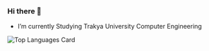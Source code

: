 ### Hi there 👋
- I’m currently  Studying Trakya University Computer Engineering



![Top Languages Card](https://github-readme-stats.vercel.app/api/top-langs/?username=mustafakaygusuz&layout=compact)



<!--
**mustafakaygusuz/mustafakaygusuz** is a ✨ _special_ ✨ repository because its `README.md` (this file) appears on your GitHub profile.

Here are some ideas to get you started:


// README.md
![Github stats](https://github-readme-stats.vercel.app/api?username=zekeriyaishak&theme=highcontrast&show_icons=true&count_private=true)

-->
